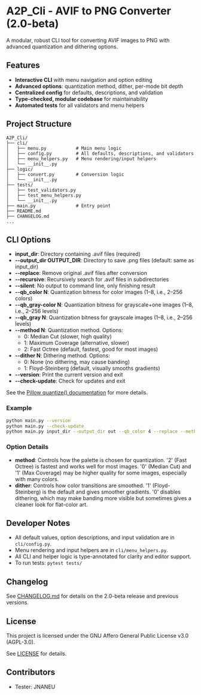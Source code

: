 # A2P_Cli - AVIF to PNG Converter (2.0-beta)

A modular, robust CLI tool for converting AVIF images to PNG with advanced quantization and dithering options.

## Features
- **Interactive CLI** with menu navigation and option editing
- **Advanced options**: quantization method, dither, per-mode bit depth
- **Centralized config** for defaults, descriptions, and validation
- **Type-checked, modular codebase** for maintainability
- **Automated tests** for all validators and menu helpers

## Project Structure
```
A2P_Cli/
├── cli/
│   ├── menu.py           # Main menu logic
│   ├── config.py         # All defaults, descriptions, and validators
│   ├── menu_helpers.py   # Menu rendering/input helpers
│   └── __init__.py
├── logic/
│   ├── convert.py        # Conversion logic
│   └── __init__.py
├── tests/
│   ├── test_validators.py
│   ├── test_menu_helpers.py
│   └── __init__.py
├── main.py               # Entry point
├── README.md
├── CHANGELOG.md
...
```

## CLI Options
- **input_dir**: Directory containing .avif files (required)
- **--output_dir OUTPUT_DIR**: Directory to save .png files (default: same as input_dir)
- **--replace**: Remove original .avif files after conversion
- **--recursive**: Recursively search for .avif files in subdirectories
- **--silent**: No output to command line, only finishing result
- **--qb_color N**: Quantization bitness for color images (1–8, i.e., 2–256 colors)
- **--qb_gray-color N**: Quantization bitness for grayscale+one images (1–8, i.e., 2–256 levels)
- **--qb_gray N**: Quantization bitness for grayscale images (1–8, i.e., 2–256 levels)
- **--method N**: Quantization method. Options:
    - 0: Median Cut (slower, high quality)
    - 1: Maximum Coverage (alternative, slower)
    - 2: Fast Octree (default, fastest, good for most images)
- **--dither N**: Dithering method. Options:
    - 0: None (no dithering, may cause banding)
    - 1: Floyd-Steinberg (default, visually smooths gradients)
- **--version**: Print the current version and exit
- **--check-update**: Check for updates and exit

See the [Pillow quantize() documentation](https://pillow.readthedocs.io/en/stable/reference/Image.html#PIL.Image.Image.quantize) for more details.

### Example
```sh
python main.py --version
python main.py --check-update
python main.py input_dir --output_dir out --qb_color 4 --replace --method 2 --dither 1
```

### Option Details
- **method**: Controls how the palette is chosen for quantization. '2' (Fast Octree) is fastest and works well for most images. '0' (Median Cut) and '1' (Max Coverage) may be higher quality for some images, especially with many colors.
- **dither**: Controls how color transitions are smoothed. '1' (Floyd-Steinberg) is the default and gives smoother gradients. '0' disables dithering, which may make banding more visible but sometimes gives a cleaner look for flat-color art.

## Developer Notes
- All default values, option descriptions, and input validation are in `cli/config.py`.
- Menu rendering and input helpers are in `cli/menu_helpers.py`.
- All CLI and helper logic is type-annotated for clarity and editor support.
- To run tests: `pytest tests/`

## Changelog
See [CHANGELOG.md](CHANGELOG.md) for details on the 2.0-beta release and previous versions.

## License
This project is licensed under the GNU Affero General Public License v3.0 (AGPL-3.0).

See [LICENSE](https://www.gnu.org/licenses/agpl-3.0.html) for details.

## Contributors

- Tester: JNANEU
